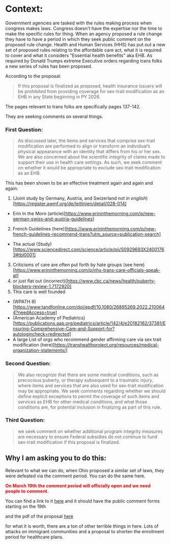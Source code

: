 # Context:

Government agencies are tasked with the rules making process when congress makes laws. Congress doesn't have the expertise nor the time to make the specific rules for thing. When an agency proposed a rule change they have to have a period in which they seek public comment on the proposed rule change. Health and Human Services (HHS) has put out a new set of proposed rules relating to the affordable care act, what it is required to cover and what it considers "Essential health benefits" aka EHB. As required by Donald Trumps extreme Executive orders regarding trans folks a new series of rules has been proposed. 

According to the proposal: 

> If this proposal is finalized as
> proposed, health insurance issuers will be prohibited from providing coverage for sex-trait
> modification as an EHB in any State beginning in PY 2026.


The pages relevant to trans folks are specifically pages 137-142. 

They are seeking comments on several things. 

### First Question:
> As discussed later, the items and services that comprise sex-trait modification are performed to align or transform an individual’s
> physical appearance with an identity that differs from his or her sex. We are also concerned about the scientific integrity of
> claims made to support their use in health care settings. As such, we seek comment on whether it would be appropriate to exclude
> sex-trait modification as an EHB.

This has been shown to be an effective treatment again and again and again:
1) (Joint study by Germany, Austria, and Swizerland *not in english*)[https://register.awmf.org/de/leitlinien/detail/028-014]
  - Erin In the Morn (article)[https://www.erininthemorning.com/p/new-german-swiss-and-austria-guidelines]
2) French Guidelines (here)[https://www.erininthemorning.com/p/new-french-guidelines-recommend-trans?utm_source=publication-search]
  - The actual (Study)[https://www.sciencedirect.com/science/article/pii/S0929693X24001763#tbl0001] 
3) Criticisms of care are often put forth by hate groups (see here)[https://www.erininthemorning.com/p/nhs-trans-care-officials-speak-at]
4) or just flat out (incorrect)[https://www.cbc.ca/news/health/puberty-blockers-review-1.7172920]
5) This care is well founded
  - (WPATH 8)[https://www.tandfonline.com/doi/epdf/10.1080/26895269.2022.2100644?needAccess=true]
  - (American Academy of Pediatrics)[https://publications.aap.org/pediatrics/article/142/4/e20182162/37381/Ensuring-Comprehensive-Care-and-Support-for?autologincheck=redirected]
  - A large List of orgs who recommend gender affirming care via sex trait modification (here)[https://transhealthproject.org/resources/medical-organization-statements/]


### Second Question:
> We also recognize that there are some medical conditions, such as precocious puberty, or
> therapy subsequent to a traumatic injury, where items and services that are also used for sex-trait
> modification may be appropriate. We seek comments regarding whether we should define
> explicit exceptions to permit the coverage of such items and services as EHB for other medical
> conditions, and what those conditions are, for potential inclusion in finalizing as part of this rule.

### Third Question:
> we seek comment on whether additional program integrity measures are necessary to
> ensure Federal subsidies do not continue to fund sex-trait modification if this proposal is
> finalized.

## Why I am asking you to do this: 
Relevant to what we can do, when Ohio proposed a similar set of laws, they were defeated via the comment period. You can do the same here. 

<span style="color:red"> **On March 19th the comment period will officially open and we need people to comment.** </span>

You can find a link to it [here](https://www.federalregister.gov/public-inspection/2025-04083/patient-protection-and-affordable-care-act-marketplace-integrity-and-affordability) and it should have the public comment forms starting on the 19th

and the pdf of the proposal  [here](https://public-inspection.federalregister.gov/2025-04083.pdf)

for what it is worth, there are a ton of other terrible things in here. Lots of attacks on immigrant communities and a proposal to shorten the enrollment period for healthcare plans.
